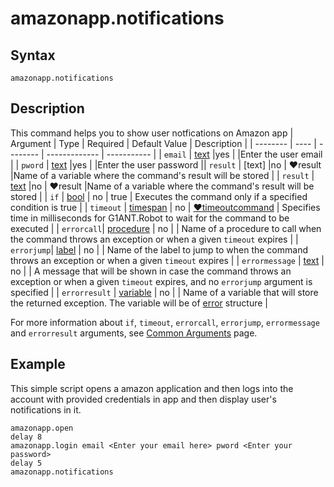 # amazonapp.notifications

## Syntax

```G1ANT
amazonapp.notifications
```

## Description

This command helps you to show user notfications on Amazon app
| Argument | Type | Required | Default Value | Description |
| -------- | ---- | -------- | ------------- | ----------- |
| `email` | [text](https://manual.g1ant.com/link/G1ANT.Language/G1ANT.Language/Structures/TextStructure.md)     |yes       |                                                             |Enter the user email           |
| `pword` | [text](https://manual.g1ant.com/link/G1ANT.Language/G1ANT.Language/Structures/TextStructure.md)     |yes       |                                                             |Enter the user password        ||  `result`       | [text]  |no   | ♥result   |Name of a variable where the command's result will be stored |
|  `result`  | [text](https://manual.g1ant.com/link/G1ANT.Language/G1ANT.Language/Structures/TextStructure.md)  |no   | ♥result   |Name of a variable where the command's result will be stored |
| `if`  | [bool](https://manual.g1ant.com/link/G1ANT.Language/G1ANT.Language/Structures/BooleanStructure.md) | no       | true                                                        | Executes the command only if a specified condition is true   |
| `timeout` | [timespan](https://manual.g1ant.com/link/G1ANT.Language/G1ANT.Language/Structures/TimeSpanStructure.md) | no       | [♥timeoutcommand](https://manual.g1ant.com/link/G1ANT.Language/G1ANT.Addon.Core/Variables/TimeoutCommandVariable.md) | Specifies time in milliseconds for G1ANT.Robot to wait for the command to be executed |
| `errorcall`| [procedure](https://manual.g1ant.com/link/G1ANT.Language/G1ANT.Language/Structures/ProcedureStructure.md) | no       |                                                             | Name of a procedure to call when the command throws an exception or when a given `timeout` expires |
| `errorjump`| [label](https://manual.g1ant.com/link/G1ANT.Language/G1ANT.Language/Structures/LabelStructure.md) | no       |                                                             | Name of the label to jump to when the command throws an exception or when a given `timeout` expires |
| `errormessage` | [text](https://manual.g1ant.com/link/G1ANT.Language/G1ANT.Language/Structures/TextStructure.md) | no       |                                                             | A message that will be shown in case the command throws an exception or when a given `timeout` expires, and no `errorjump` argument is specified |
| `errorresult`  | [variable](https://manual.g1ant.com/link/G1ANT.Language/G1ANT.Language/Structures/VariableStructure.md) | no       |                                                             | Name of a variable that will store the returned exception. The variable will be of [error](https://manual.g1ant.com/link/G1ANT.Language/G1ANT.Language/Structures/ErrorStructure.md) structure  |

For more information about `if`, `timeout`, `errorcall`, `errorjump`, `errormessage` and `errorresult` arguments, see [Common Arguments](https://manual.g1ant.com/link/G1ANT.Manual/appendices/common-arguments.md) page.

## Example

This simple script opens a amazon application and then logs into the account with provided credentials in app and then display user's notifications in it.

```G1ANT
amazonapp.open
delay 8
amazonapp.login email <Enter your email here> pword <Enter your password>
delay 5
amazonapp.notifications
```
